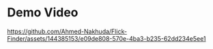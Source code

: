 # Demo Video
https://github.com/Ahmed-Nakhuda/Flick-Finder/assets/144385153/e09de808-570e-4ba3-b235-62dd234e5ee1

